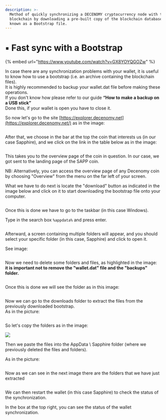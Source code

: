 ```yaml
---
description: >-
  Method of quickly synchronizing a DECENOMY cryptocurrency node with the
  blockchain by downloading a pre-built copy of the blockchain database, also
  known as a Bootstrap file.
---
```


# ▪ Fast sync with a Bootstrap

{% embed url="https://www.youtube.com/watch?v=GX8YOYQGOZw" %}

In case there are any synchronization problems with your wallet, it is useful to know how to use a bootstrap (i.e. an archive containing the blockchain files).\
It is highly recommended to backup your wallet.dat file before making these operations.\
If you don't know how please refer to our guide **“How to make a backup on a USB stick”**\
Done this, if your wallet is open you have to close it.

So now let's go to the site [https://explorer.decenomy.net](https://explorer.decenomy.net/) as in the image:

<figure><img src="../../.gitbook/assets/decenomy explorer.PNG" alt=""><figcaption></figcaption></figure>

After that, we choose in the bar at the top the coin that interests us (in our case Sapphire), and we click on the link in the table below as in the image:

<figure><img src="../../.gitbook/assets/sapphire blockchain.PNG" alt=""><figcaption></figcaption></figure>

This takes you to the overview page of the coin in question. In our case, we got sent to the landing page of the SAPP coin.

NB: Alternatively, you can access the overview page of any Decenomy coin by choosing "Overview" from the menu on the far left of your screen.

What we have to do next is locate the "download" button as indicated in the image below and click on it to start downloading the bootstrap file onto your computer.

<figure><img src="../../.gitbook/assets/SAPP bootstrap file.PNG" alt=""><figcaption></figcaption></figure>

Once this is done we have to go to the taskbar (in this case Windows).

Type in the search box `%appdata%` and press enter.

<figure><img src="../../.gitbook/assets/app data.PNG" alt=""><figcaption></figcaption></figure>

Afterward, a screen containing multiple folders will appear, and you should select your specific folder (in this case, Sapphire) and click to open it.

See image:

<figure><img src="../../.gitbook/assets/spphire folder.PNG" alt=""><figcaption></figcaption></figure>

Now we need to delete some folders and files, as highlighted in the image:\
**it is important not to remove the "wallet.dat" file and the "backups" folder.**

<figure><img src="../../.gitbook/assets/files folder to delete.PNG" alt=""><figcaption></figcaption></figure>

Once this is done we will see the folder as in this image:

<figure><img src="../../.gitbook/assets/remaining files.PNG" alt=""><figcaption></figcaption></figure>

Now we can go to the downloads folder to extract the files from the previously downloaded bootstrap.\
As in the picture:

<figure><img src="../../.gitbook/assets/extracted folder.PNG" alt=""><figcaption></figcaption></figure>

So let's copy the folders as in the image:

![](<../../.gitbook/assets/8 (6).png>)

Then we paste the files into the AppData \ Sapphire folder (where we previously deleted the files and folders).

As in the picture:

<figure><img src="../../.gitbook/assets/paste file to sapp folder.PNG" alt=""><figcaption></figcaption></figure>

Now as we can see in the next image there are the folders that we have just extracted

<figure><img src="../../.gitbook/assets/file pasted in sapp folder.PNG" alt=""><figcaption></figcaption></figure>

We can then restart the wallet (in this case Sapphire) to check the status of the synchronization.

In the box at the top right, you can see the status of the wallet synchronization.

<figure><img src="../../.gitbook/assets/synchronized.PNG" alt=""><figcaption></figcaption></figure>
